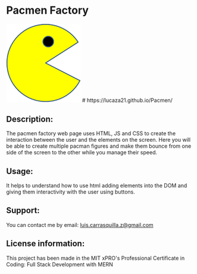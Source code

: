 # Pacmen Factory

<img src="./images/PacMan1.png" width='200'>
# https://lucaza21.github.io/Pacmen/

## Description: 
The pacmen factory web page uses HTML, JS and CSS to create the interaction between the user and the elements on the screen.
Here you will be able to create multiple pacman figures and make them bounce from one side of the screen to the other while you manage their speed.

## Usage: 
It helps to understand how to use html adding elements into the DOM and giving them interactivity with the user using buttons.

## Support:
You can contact me by email: luis.carrasquilla.z@gmail.com

## License information:  
This project has been made in the MIT xPRO's Professional Certificate in Coding: Full Stack Development with MERN
 


